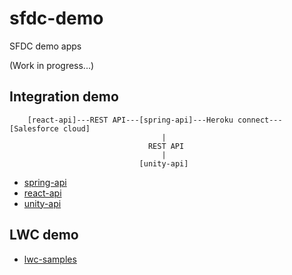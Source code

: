 # sfdc-demo
 SFDC demo apps

(Work in progress...)

## Integration demo


```
    [react-api]---REST API---[spring-api]---Heroku connect---[Salesforce cloud]
                                  |
                               REST API
                                  |
                             [unity-api]
```

- [spring-api](https://github.com/araobp/spring-api)
- [react-api](https://github.com/araobp/react-api)
- [unity-api](https://github.com/araobp/unity-api)

## LWC demo

- [lwc-samples](https://github.com/araobp/lwc-samples)

